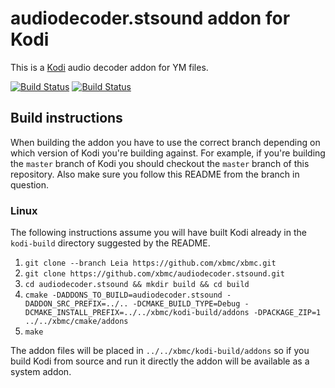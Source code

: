 # audiodecoder.stsound addon for Kodi

This is a [Kodi](http://kodi.tv) audio decoder addon for YM files.

[![Build Status](https://travis-ci.org/xbmc/audiodecoder.stsound.svg?branch=master)](https://travis-ci.org/xbmc/audiodecoder.stsound)
[![Build Status](https://dev.azure.com/teamkodi/binary-addons/_apis/build/status/xbmc.audiodecoder.stsound?branchName=Leia)](https://dev.azure.com/teamkodi/binary-addons/_build/latest?definitionId=16&branchName=Leia)
<!--- [![Build Status](https://ci.appveyor.com/api/projects/status/github/xbmc/audiodecoder.stsound?svg=true)](https://ci.appveyor.com/project/xbmc/audiodecoder-stsound) -->

## Build instructions

When building the addon you have to use the correct branch depending on which version of Kodi you're building against. 
For example, if you're building the `master` branch of Kodi you should checkout the `master` branch of this repository. 
Also make sure you follow this README from the branch in question.

### Linux

The following instructions assume you will have built Kodi already in the `kodi-build` directory 
suggested by the README.

1. `git clone --branch Leia https://github.com/xbmc/xbmc.git`
2. `git clone https://github.com/xbmc/audiodecoder.stsound.git`
3. `cd audiodecoder.stsound && mkdir build && cd build`
4. `cmake -DADDONS_TO_BUILD=audiodecoder.stsound -DADDON_SRC_PREFIX=../.. -DCMAKE_BUILD_TYPE=Debug -DCMAKE_INSTALL_PREFIX=../../xbmc/kodi-build/addons -DPACKAGE_ZIP=1 ../../xbmc/cmake/addons`
5. `make`

The addon files will be placed in `../../xbmc/kodi-build/addons` so if you build Kodi from source and run it directly 
the addon will be available as a system addon.

